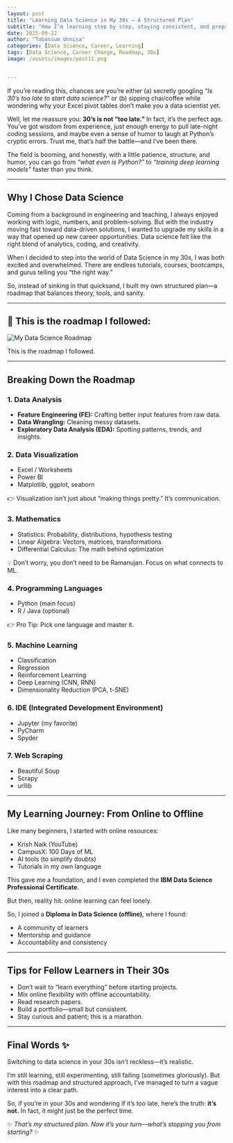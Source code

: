 ```yaml
---
layout: post
title: "Learning Data Science in My 30s — A Structured Plan"
subtitle: "How I’m learning step by step, staying consistent, and preparing for opportunities"
date: 2025-09-22
author: "Tabassum Unnisa"
categories: [Data Science, Career, Learning]
tags: [Data Science, Career Change, Roadmap, 30s]
image: /assets/images/post11.png


---
```


If you’re reading this, chances are you’re either (a) secretly googling *“Is 30’s too late to start data science?”* or (b) sipping chai/coffee while wondering why your Excel pivot tables don’t make you a data scientist yet.  

Well, let me reassure you: **30’s is not “too late.”** In fact, it’s the perfect age. You’ve got wisdom from experience, just enough energy to pull late-night coding sessions, and maybe even a sense of humor to laugh at Python’s cryptic errors. Trust me, that’s half the battle—and I’ve been there.  

The field is booming, and honestly, with a little patience, structure, and humor, you can go from *“what even is Python?”* to *“training deep learning models”* faster than you think.  

---

## Why I Chose Data Science
Coming from a background in engineering and teaching, I always enjoyed working with logic, numbers, and problem-solving. But with the industry moving fast toward data-driven solutions, I wanted to upgrade my skills in a way that opened up new career opportunities. Data science felt like the right blend of analytics, coding, and creativity.  

When I decided to step into the world of Data Science in my 30s, I was both excited and overwhelmed. There are endless tutorials, courses, bootcamps, and gurus telling you “the right way.”  

So, instead of sinking in that quicksand, I built my own structured plan—a roadmap that balances theory, tools, and sanity.  

---

## 📌 This is the roadmap I followed:
<div class="roadmap-image">
  <img src="{{ site.baseurl }}/assets/images/data_science_roadmap.png" alt="My Data Science Roadmap">
  <p class="caption">This is the roadmap I followed.</p>
</div>

---

## Breaking Down the Roadmap  

### 1. Data Analysis
- **Feature Engineering (FE):** Crafting better input features from raw data.  
- **Data Wrangling:** Cleaning messy datasets.  
- **Exploratory Data Analysis (EDA):** Spotting patterns, trends, and insights.  

### 2. Data Visualization
- Excel / Worksheets  
- Power BI  
- Matplotlib, ggplot, seaborn  

👉 Visualization isn’t just about “making things pretty.” It’s communication.  

### 3. Mathematics
- Statistics: Probability, distributions, hypothesis testing  
- Linear Algebra: Vectors, matrices, transformations  
- Differential Calculus: The math behind optimization  

💡 Don’t worry, you don’t need to be Ramanujan. Focus on what connects to ML.  

### 4. Programming Languages
- Python (main focus)  
- R / Java (optional)  

👉 Pro Tip: Pick one language and master it.  

### 5. Machine Learning
- Classification  
- Regression  
- Reinforcement Learning  
- Deep Learning (CNN, RNN)  
- Dimensionality Reduction (PCA, t-SNE)  

### 6. IDE (Integrated Development Environment)
- Jupyter (my favorite)  
- PyCharm  
- Spyder  

### 7. Web Scraping
- Beautiful Soup  
- Scrapy  
- urllib  

---

## My Learning Journey: From Online to Offline
Like many beginners, I started with online resources:  
- Krish Naik (YouTube)  
- CampusX: 100 Days of ML  
- AI tools (to simplify doubts)  
- Tutorials in my own language  

This gave me a foundation, and I even completed the **IBM Data Science Professional Certificate**.  

But then, reality hit: online learning can feel lonely.  

So, I joined a **Diploma in Data Science (offline)**, where I found:  
- A community of learners  
- Mentorship and guidance  
- Accountability and consistency  

---

## Tips for Fellow Learners in Their 30s
- Don’t wait to “learn everything” before starting projects.  
- Mix online flexibility with offline accountability.  
- Read research papers.  
- Build a portfolio—small but consistent.  
- Stay curious and patient; this is a marathon.  

---

## Final Words ✨
Switching to data science in your 30s isn’t reckless—it’s realistic.  

I’m still learning, still experimenting, still failing (sometimes gloriously). But with this roadmap and structured approach, I’ve managed to turn a vague interest into a clear path.  

So, if you’re in your 30s and wondering if it’s too late, here’s the truth: **it’s not.** In fact, it might just be the perfect time.  

✨ *That’s my structured plan. Now it’s your turn—what’s stopping you from starting?* ✨
